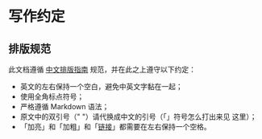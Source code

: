 # 写作约定

## 排版规范

此文档遵循 [中文排版指南](https://github.com/sparanoid/chinese-copywriting-guidelines) 规范，并在此之上遵守以下约定：

- 英文的左右保持一个空白，避免中英文字黏在一起；
- 使用全角标点符号；
- 严格遵循 Markdown 语法；
- 原文中的双引号（" "）请代换成中文的引号（「」符号怎么打出来见 这里）；
- 「加亮」和「加粗」和「[链接]()」都需要在左右保持一个空格。
